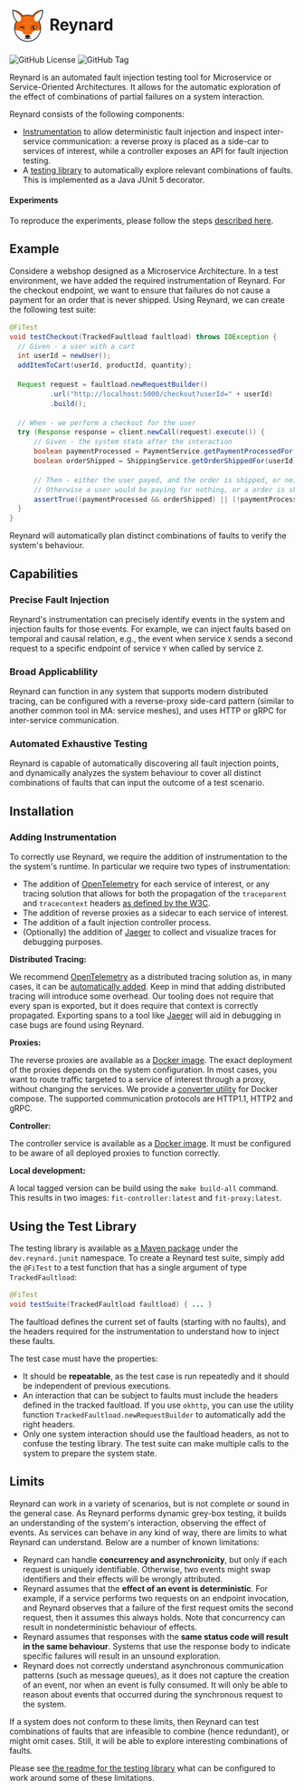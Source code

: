 # <img src="docs/images/reynard-logo.png" alt="Logo" width="64" align="center" /> Reynard

![GitHub License](https://img.shields.io/github/license/reynard-testing/reynard)
![GitHub Tag](https://img.shields.io/github/v/tag/reynard-testing/reynard)

Reynard is an automated fault injection testing tool for Microservice or Service-Oriented Architectures. It allows for the automatic exploration of the effect of combinations of partial failures on a system interaction.

Reynard consists of the following components:

- [Instrumentation](instrumentation/) to allow deterministic fault injection and inspect inter-service communication: a reverse proxy is placed as a side-car to services of interest, while a controller exposes an API for fault injection testing.
- A [testing library](lib/) to automatically explore relevant combinations of faults. This is implemented as a Java JUnit 5 decorator.

#### Experiments

To reproduce the experiments, please follow the steps [described here](util/experiments/README.md).

## Example

Considere a webshop designed as a Microservice Architecture. In a test environment, we have added the required instrumentation of Reynard. For the checkout endpoint, we want to ensure that failures do not cause a payment for an order that is never shipped. Using Reynard, we can create the following test suite:

```java
@FiTest
void testCheckout(TrackedFaultload faultload) throws IOException {
  // Given - a user with a cart
  int userId = newUser();
  addItemToCart(userId, productId, quantity);

  Request request = faultload.newRequestBuilder()
          .url("http://localhost:5000/checkout?userId=" + userId)
          .build();

  // When - we perform a checkout for the user
  try (Response response = client.newCall(request).execute()) {
      // Given - the system state after the interaction
      boolean paymentProcessed = PaymentService.getPaymentProcessedFor(userId);
      boolean orderShipped = ShippingService.getOrderShippedFor(userId);

      // Then - either the user payed, and the order is shipped, or neither ocurred
      // Otherwise a user would be paying for nothing, or a order is shipped without payment
      assertTrue((paymentProcessed && orderShipped) || (!paymentProcessed && !orderShipped));
  }
}
```

Reynard will automatically plan distinct combinations of faults to verify the system's behaviour.

## Capabilities

### Precise Fault Injection

Reynard's instrumentation can precisely identify events in the system and injection faults for those events. For example, we can inject faults based on temporal and causal relation, e.g., the event when service `X` sends a second request to a specific endpoint of service `Y` when called by service `Z`.

### Broad Applicablility

Reynard can function in any system that supports modern distributed tracing, can be configured with a reverse-proxy side-card pattern (similar to another common tool in MA: service meshes), and uses HTTP or gRPC for inter-service communication.

### Automated Exhaustive Testing

Reynard is capable of automatically discovering all fault injection points, and dynamically analyzes the system behaviour to cover all distinct combinations of faults that can input the outcome of a test scenario.

## Installation

### Adding Instrumentation

To correctly use Reynard, we require the addition of instrumentation to the the system's runtime.
In particular we require two types of instrumentation:

- The addition of [OpenTelemetry](https://opentelemetry.io/) for each service of interest, or any tracing solution that allows for both the propagation of the `traceparent` and `tracecontext` headers [as defined by the W3C](https://www.w3.org/TR/trace-context/).
- The addition of reverse proxies as a sidecar to each service of interest.
- The addition of a fault injection controller process.
- (Optionally) the addition of [Jaeger](https://www.jaegertracing.io/) to collect and visualize traces for debugging purposes.

**Distributed Tracing:**

We recommend [OpenTelemetry](https://opentelemetry.io/) as a distributed tracing solution as, in many cases, it can be [automatically added](https://opentelemetry.io/docs/zero-code/). Keep in mind that adding distributed tracing will introduce some overhead. Our tooling does not require that every span is exported, but it does require that context is correctly propagated.
Exporting spans to a tool like [Jaeger](https://www.jaegertracing.io/) will aid in debugging in case bugs are found using Reynard.

**Proxies:**

The reverse proxies are available as a [Docker image](https://hub.docker.com/r/dflipse/reynard-proxy). The exact deployment of the proxies depends on the system configuration. In most cases, you want to route traffic targeted to a service of interest through a proxy, without changing the services.
We provide a [converter utility](util/converter/) for Docker compose.
The supported communication protocols are HTTP1.1, HTTP2 and gRPC.

**Controller:**

The controller service is available as a [Docker image](https://hub.docker.com/r/dflipse/reynard-controller). It must be configured to be aware of all deployed proxies to function correctly.

**Local development:**

A local tagged version can be build using the `make build-all` command.
This results in two images: `fit-controller:latest` and `fit-proxy:latest`.

## Using the Test Library

The testing library is available as [a Maven package](https://central.sonatype.com/artifact/dev.reynard/junit) under the `dev.reynard.junit` namespace.
To create a Reynard test suite, simply add the `@FiTest` to a test function that has a single argument of type `TrackedFaultload`:

```java
@FiTest
void testSuite(TrackedFaultload faultload) { ... }
```

The faultload defines the current set of faults (starting with no faults), and the headers required for the instrumentation to understand how to inject these faults.

The test case must have the properties:

- It should be **repeatable**, as the test case is run repeatedly and it should be independent of previous executions.
- An interaction that can be subject to faults must include the headers defined in the tracked faultload. If you use `okhttp`, you can use the utility function `TrackedFaultload.newRequestBuilder` to automatically add the right headers.
- Only one system interaction should use the faultload headers, as not to confuse the testing library. The test suite can make multiple calls to the system to prepare the system state.

## Limits

Reynard can work in a variety of scenarios, but is not complete or sound in the general case. As Reynard performs dynamic grey-box testing, it builds an understanding of the system's interaction, observing the effect of events. As services can behave in any kind of way, there are limits to what Reynard can understand. Below are a number of known limitations:

- Reynard can handle **concurrency and asynchronicity**, but only if each request is uniquely identifiable. Otherwise, two events might swap identifiers and their effects will be wrongly attributed.
- Reynard assumes that the **effect of an event is deterministic**. For example, if a service performs two requests on an endpoint invocation, and Reynard observes that a failure of the first request omits the second request, then it assumes this always holds. Note that concurrency can result in nondeterministic behaviour of effects.
- Reynard assumes that responses with the **same status code will result in the same behaviour**. Systems that use the response body to indicate specific failures will result in an unsound exploration.
- Reynard does not correctly understand asynchronous communication patterns (such as message queues), as it does not capture the creation of an event, nor when an event is fully consumed. It will only be able to reason about events that occurred during the synchronous request to the system.

If a system does not conform to these limits, then Reynard can test combinations of faults that are infeasible to combine (hence redundant), or might omit cases. Still, it will be able to explore interesting combinations of faults.

Please see [the readme for the testing library](lib/) what can be configured to work around some of these limitations.
